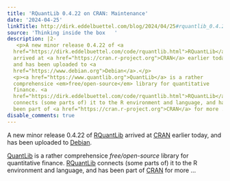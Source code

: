 ```yaml
---
title: 'RQuantLib 0.4.22 on CRAN: Maintenance'
date: '2024-04-25'
linkTitle: http://dirk.eddelbuettel.com/blog/2024/04/25#rquantlib_0.4.22
source: 'Thinking inside the box   '
description: |2-
   <p>A new minor release 0.4.22 of <a
  href="https://dirk.eddelbuettel.com/code/rquantlib.html">RQuantLib</a>
  arrived at <a href="https://cran.r-project.org">CRAN</a> earlier today,
  and has been uploaded to <a
  href="https://www.debian.org">Debian</a>.</p>
  <p><a href="https://www.quantlib.org">QuantLib</a> is a rather
  comprehensice <em>free/open-source</em> library for quantitative
  finance. <a
  href="https://dirk.eddelbuettel.com/code/rquantlib.html">RQuantLib</a>
  connects (some parts of) it to the R environment and language, and has
  been part of <a href="https://cran.r-project.org">CRAN</a> for more ...
disable_comments: true
---
```

 <p>A new minor release 0.4.22 of <a
href="https://dirk.eddelbuettel.com/code/rquantlib.html">RQuantLib</a>
arrived at <a href="https://cran.r-project.org">CRAN</a> earlier today,
and has been uploaded to <a
href="https://www.debian.org">Debian</a>.</p>
<p><a href="https://www.quantlib.org">QuantLib</a> is a rather
comprehensice <em>free/open-source</em> library for quantitative
finance. <a
href="https://dirk.eddelbuettel.com/code/rquantlib.html">RQuantLib</a>
connects (some parts of) it to the R environment and language, and has
been part of <a href="https://cran.r-project.org">CRAN</a> for more ...